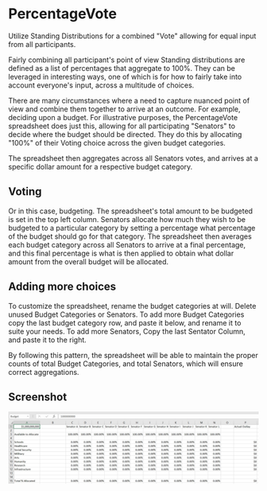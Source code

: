 # PercentageVote
Utilize Standing Distributions for a combined "Vote" allowing for equal input from all participants.

Fairly combining all participant's point of view
Standing distributions are defined as a list of percentages that aggregate to 100%. They can be leveraged in interesting ways, one of which is for how to fairly take into account everyone's input, across a multitude of choices.

There are many circumstances where a need to capture nuanced point of view and combine them together to arrive at an outcome. For example, deciding upon a budget. For illustrative purposes, the PercentageVote spreadsheet does just this, allowing for all participating "Senators" to decide where the budget should be directed. They do this by allocating "100%" of their Voting choice across the given budget categories.

The spreadsheet then aggregates across all Senators votes, and arrives at a specific dollar amount for a respective budget category.

## Voting
Or in this case, budgeting. The spreadsheet's total amount to be budgeted is set in the top left column. Senators allocate how much they wish to be budgeted to a particular category by setting a percentage what percentage of the budget should go for that category. The spreadsheet then averages each budget category across all Senators to arrive at a final percentage, and this final percentage is what is then applied to obtain what dollar amount from the overall budget will be allocated.

## Adding more choices
To customize the spreadsheet, rename the budget categories at will. Delete unused Budget Categories or Senators. To add more Budget Categories copy the last budget category row, and paste it below, and rename it to suite your needs. To add more Senators, Copy the last Sentator Column, and paste it to the right.

By following this pattern, the spreadsheet will be able to maintain the proper counts of total Budget Categories, and total Senators, which will ensure correct aggregations.


## Screenshot
![](https://github.com/jonmat/PercentageVote/blob/master/PercentageVote.jpg)

